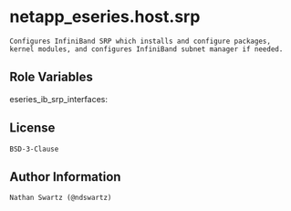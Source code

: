 netapp_eseries.host.srp
=========
    Configures InfiniBand SRP which installs and configure packages, kernel modules, and configures InfiniBand subnet manager if needed.

Role Variables
--------------
eseries_ib_srp_interfaces:


License
-------
    BSD-3-Clause

Author Information
------------------
    Nathan Swartz (@ndswartz)